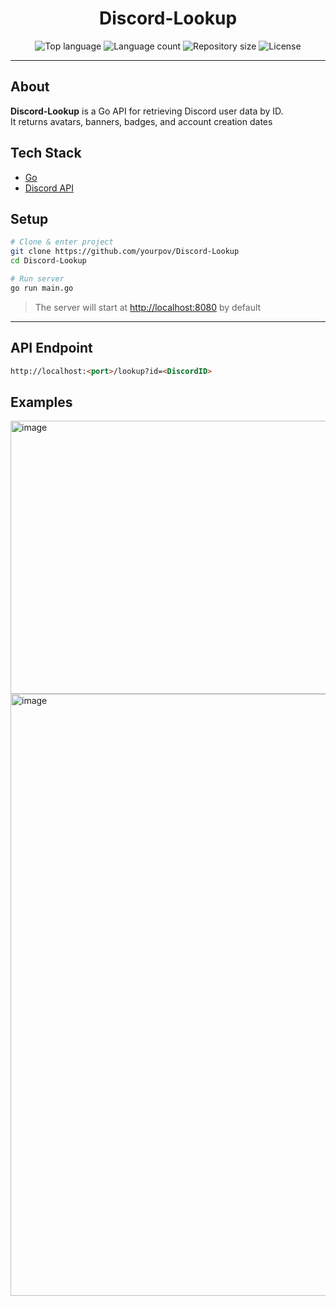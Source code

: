 <div align="center" id="top">

# Discord-Lookup
</div>
<p align="center">
  <img alt="Top language" src="https://img.shields.io/github/languages/top/yourpov/Discord-Lookup?color=56BEB8">
  <img alt="Language count" src="https://img.shields.io/github/languages/count/yourpov/Discord-Lookup?color=56BEB8">
  <img alt="Repository size" src="https://img.shields.io/github/repo-size/yourpov/Discord-Lookup?color=56BEB8">
  <img alt="License" src="https://img.shields.io/github/license/yourpov/Discord-Lookup?color=56BEB8">
</p>

---

## About

**Discord-Lookup** is a Go API for retrieving Discord user data by ID.  
It returns avatars, banners, badges, and account creation dates

## Tech Stack

- [Go](https://golang.org/)  
- [Discord API](https://discord.com/developers/docs/intro)  

## Setup

```bash
# Clone & enter project
git clone https://github.com/yourpov/Discord-Lookup
cd Discord-Lookup

# Run server
go run main.go
```

> The server will start at <http://localhost:8080> by default

---

## API Endpoint

```html
http://localhost:<port>/lookup?id=<DiscordID>
```


## Examples

<img width="939" height="437" alt="image" src="https://github.com/user-attachments/assets/7254cb49-cf9f-45ca-bc67-fc0624de02f7" />

<img width="1259" height="963" alt="image" src="https://github.com/user-attachments/assets/7fc4b143-8fa5-46a9-9a63-13f84e5ac650" />
